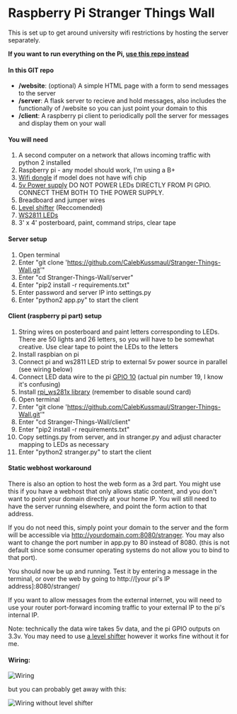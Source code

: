 # Raspberry Pi Stranger Things Wall

This is set up to get around university wifi restrictions by hosting the server separately. 

**If you want to run everything on the Pi, [use this repo instead](https://github.com/CalebKussmaul/Stranger-Things-Integrated)**

#### In this GIT repo 

* **/website**: (optional) A simple HTML page with a form to send messages to the server
* **/server**: A flask server to recieve and hold messages, also includes the functionally of /website so you can just point your domain to this
* **/client**: A raspberry pi client to periodically poll the server for messages and display them on your wall

#### You will need

1. A second computer on a network that allows incoming traffic with python 2 installed
2. Raspberry pi - any model should work, I'm using a B+
3. [Wifi dongle](https://www.amazon.com/gp/product/B003MTTJOY) if model does not have wifi chip
5. [5v Power supply](https://www.amazon.com/gp/product/B00MHV7576/) DO NOT POWER LEDs DIRECTLY FROM PI GPIO. CONNECT THEM BOTH TO THE POWER SUPPLY.
6. Breadboard and jumper wires 
7. [Level shifter](https://www.amazon.com/gp/product/B00XW2L39K/) (Reccomended)
8. [WS2811 LEDs](https://www.amazon.com/gp/product/B01AG923GI/)
9. 3' x 4' posterboard, paint, command strips, clear tape

#### Server setup

1. Open terminal
2. Enter "git clone 'https://github.com/CalebKussmaul/Stranger-Things-Wall.git'"
3. Enter "cd Stranger-Things-Wall/server"
4. Enter "pip2 install -r requirements.txt"
5. Enter password and server IP into settings.py
6. Enter "python2 app.py" to start the client

#### Client (raspberry pi part) setup

1. String wires on posterboard and paint letters corresponding to LEDs. There are 50 lights and 26 letters, so you will have to be somewhat creative. Use clear tape to point the LEDs to the letters
2. Install raspbian on pi
3. Connect pi and ws2811 LED strip to external 5v power source in parallel (see wiring below)
4. Connect LED data wire to the pi [GPIO 10](https://www.raspberrypi-spy.co.uk/wp-content/uploads/2012/06/Raspberry-Pi-GPIO-Layout-Model-B-Plus-rotated-2700x900.png) (actual pin number 19, I know it's confusing)
5. Install [rpi_ws281x library](https://github.com/jgarff/rpi_ws281x) (remember to disable sound card)
6. Open terminal
7. Enter "git clone 'https://github.com/CalebKussmaul/Stranger-Things-Wall.git'"
8. Enter "cd Stranger-Things-Wall/client"
9. Enter "pip2 install -r requirements.txt"
10. Copy settings.py from server, and in stranger.py and adjust character mapping to LEDs as necessary
11. Enter "python2 stranger.py" to start the client


#### Static webhost workaround

There is also an option to host the web form as a 3rd part. You might use this if you have a webhost that only allows static content, and you don't want to point your domain directly at your home IP. You will still need to have the server running elsewhere, and point the form action to that address. 

If you do not need this, simply point your domain to the server and the form will be accessible via http://yourdomain.com:8080/stranger. You may also want to change the port number in app.py to 80 instead of 8080. (this is not default since some consumer operating systems do not allow you to bind to that port). 

You should now be up and running. Test it by entering a message in the terminal, or over the web by going to http://\[your pi's IP address\]:8080/stranger/

If you want to allow messages from the external internet, you will need to use your router port-forward incoming traffic to your external IP to the pi's internal IP.

Note: technically the data wire takes 5v data, and the pi GPIO outputs on 3.3v. You may need to use [a level shifter](https://www.amazon.com/gp/product/B00XW2L39K/ref=oh_aui_detailpage_o00_s00?ie=UTF8&psc=1) however it works fine without it for me.

#### Wiring:

![Wiring](wall%20with%20level%20shifter.png)

but you can probably get away with this:

![Wiring without level shifter](wall%20without%20level%20shifter.png)
